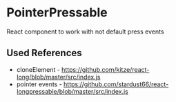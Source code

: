 # PointerPressable

React component to work with not default press events

## Used References

- cloneElement - https://github.com/kitze/react-long/blob/master/src/index.js
- pointer events - https://github.com/stardust66/react-longpressable/blob/master/src/index.js

